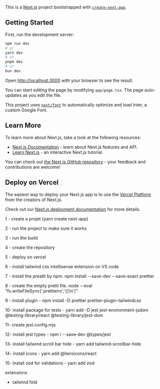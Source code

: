 This is a [Next.js](https://nextjs.org/) project bootstrapped with [`create-next-app`](https://github.com/vercel/next.js/tree/canary/packages/create-next-app).

## Getting Started

First, run the development server:

```bash
npm run dev
# or
yarn dev
# or
pnpm dev
# or
bun dev
```

Open [http://localhost:3000](http://localhost:3000) with your browser to see the result.

You can start editing the page by modifying `app/page.tsx`. The page auto-updates as you edit the file.

This project uses [`next/font`](https://nextjs.org/docs/basic-features/font-optimization) to automatically optimize and load Inter, a custom Google Font.

## Learn More

To learn more about Next.js, take a look at the following resources:

- [Next.js Documentation](https://nextjs.org/docs) - learn about Next.js features and API.
- [Learn Next.js](https://nextjs.org/learn) - an interactive Next.js tutorial.

You can check out [the Next.js GitHub repository](https://github.com/vercel/next.js/) - your feedback and contributions are welcome!

## Deploy on Vercel

The easiest way to deploy your Next.js app is to use the [Vercel Platform](https://vercel.com/new?utm_medium=default-template&filter=next.js&utm_source=create-next-app&utm_campaign=create-next-app-readme) from the creators of Next.js.

Check out our [Next.js deployment documentation](https://nextjs.org/docs/deployment) for more details.

1 - create a projet {yarn create next-app}

2 - run the project to make sure it works

3 - run the build

4 - create the repository

5 - deploy on vercel

6 - install tailwind css intellisense extension on VS code

7 - install the preatti by npm. npm install --save-dev --save-exact prettier

8 - create the empty pretti file. node --eval "fs.writeFileSync('.prettierrc','{}\n')"

9 - install plugin - npm install -D prettier prettier-plugin-tailwindcss

10- install package for tests - yarn add -D jest jest-environment-jsdom @testing-library/react @testing-library/jest-dom

11- create jest.config.mjs

12- install jest types - npm i --save-dev @types/jest

13- install tailwind scroll bar hide - yarn add tailwind-scrollbar-hide

14- install icons - yarn add  @heroicons/react

15- install zod for validations - yarn add zod

extensions

- tailwind fold

